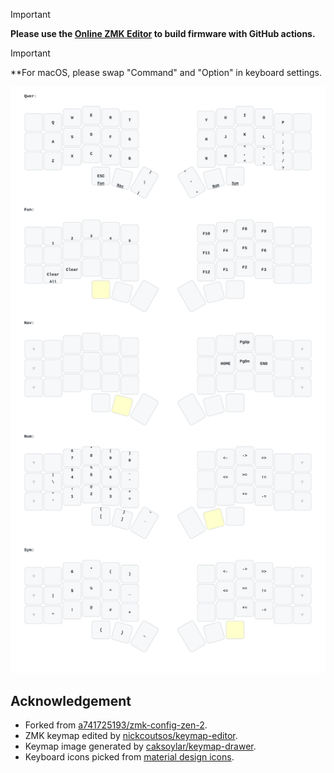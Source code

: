 > [!IMPORTANT]
>
> **Please use the [Online ZMK Editor](https://nickcoutsos.github.io/keymap-editor) to build firmware with GitHub actions.**

> [!IMPORTANT]
>
> **For macOS, please swap "Command" and "Option" in keyboard settings.

<img src="keymap-drawer/corneish_zen.svg" >

## Acknowledgement

- Forked from [a741725193/zmk-config-zen-2](https://github.com/a741725193/zmk-config-zen-2).
- ZMK keymap edited by [nickcoutsos/keymap-editor](https://github.com/nickcoutsos/keymap-editor).
- Keymap image generated by [caksoylar/keymap-drawer](https://github.com/caksoylar/keymap-drawer).
- Keyboard icons picked from [material design icons](https://pictogrammers.com/library/mdi/).
